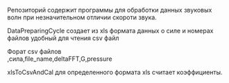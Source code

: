 Репозиторий содержит программы для обработки данных 
звуковых волн при незначительном отличии скороти звука.

DataPreparingCycle создает из xls формата данных о силе и номерах
 файлов удобный для чтения csv файл

Форат csv файлов \
,сила,file_name,deltaFFT,G,pressure

xlsToCsvAndCal для определенного формата xls считает коэффициенты.